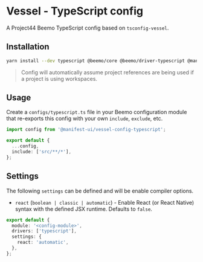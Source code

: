 # Vessel - TypeScript config

A Project44 Beemo TypeScript config based on `tsconfig-vessel`.

## Installation

```bash
yarn install --dev typescript @beemo/core @beemo/driver-typescript @manifest-ui/vessel-config-typescript
```

> Config will automatically assume project references are being used if a project is using
> workspaces.

## Usage

Create a `configs/typescript.ts` file in your Beemo configuration module that re-exports this config
with your own `include`, `exclude`, etc.

```ts
import config from '@manifest-ui/vessel-config-typescript';

export default {
  ...config,
  include: ['src/**/*'],
};
```

## Settings

The following `settings` can be defined and will be enable compiler options.

- `react` (`boolean | classic | automatic`) - Enable React (or React Native) syntax with the defined
  JSX runtime. Defaults to `false`.

```ts
export default {
  module: '<config-module>',
  drivers: ['typescript'],
  settings: {
    react: 'automatic',
  },
};
```
